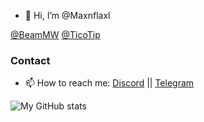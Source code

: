 - 👋 Hi, I’m @Maxnflaxl

[@BeamMW](https://Github.com/BeamMW)
[@TicoTip](https://Github.com/TicoTip)

### Contact
- 📫 How to reach me: [Discord](https://discordapp.com/users/689128445271474215) ||
                      [Telegram](https://t.me/maxnflaxl)

<!---
Maxnflaxl/Maxnflaxl is a ✨ special ✨ repository because its `README.md` (this file) appears on your GitHub profile.
You can click the Preview link to take a look at your changes.
--->
![My GitHub stats](https://github-readme-stats.vercel.app/api?username=Maxnflaxl&show_icons=true&theme=radical&count_private=true)
